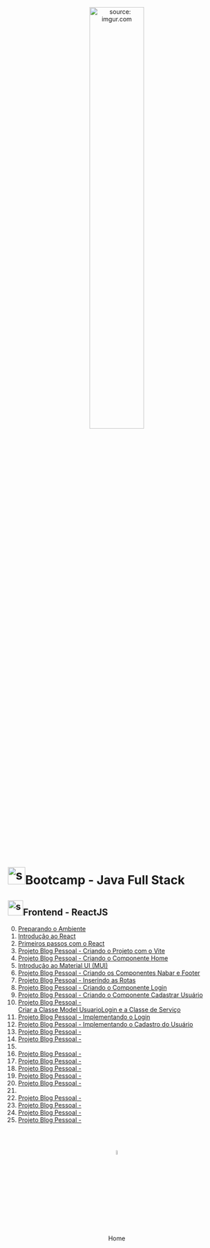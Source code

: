 <div align="center">
    <img src="https://i.imgur.com/AzshGmS.png" title="source: imgur.com" width="50%"/> 
</div>
<h1><img src="https://i.imgur.com/JSfXyzm.png" title="source: imgur.com" width="40px"/>Bootcamp - Java Full Stack </h1>

<h2><img src="https://i.imgur.com/H9wEgsJ.png" title="source: imgur.com" width="35px"/>Frontend - ReactJS</h2>



0. <a href="00.md" >Preparando o Ambiente</a>
1. <a href="01.md" >Introdução ao React</a>
2. <a href="02.md" >Primeiros passos com o React</a>
3. <a href="03.md">Projeto Blog Pessoal - Criando o Projeto com o Vite</a>
4. <a href="04.md">Projeto Blog Pessoal - Criando o Componente Home</a>
5. <a href="05.md">Introdução ao Material UI (MUI)</a>
6. <a href="06.md">Projeto Blog Pessoal - Criando os Componentes Nabar e Footer</a>
7. <a href="07.md">Projeto Blog Pessoal - Inserindo as Rotas</a>
8. <a href="08.md">Projeto Blog Pessoal - Criando o Componente Login</a>
9. <a href="09.md">Projeto Blog Pessoal - Criando o Componente Cadastrar Usuário</a>
10. <a href="10.md">Projeto Blog Pessoal - Criar a Classe Model UsuarioLogin e a Classe de Serviço</a>
11. <a href="11.md">Projeto Blog Pessoal - Implementando o Login</a>
12. <a href="12.md">Projeto Blog Pessoal - Implementando o Cadastro do Usuário</a>
13. <a href="13.md" >Projeto Blog Pessoal - </a>
14. <a href="14.md" >Projeto Blog Pessoal - </a>
15. <a href="15.md"></a>
16. <a href="16.md" >Projeto Blog Pessoal - </a>
17. <a href="17.md" >Projeto Blog Pessoal - </a>
18. <a href="18.md" >Projeto Blog Pessoal - </a>
19. <a href="19.md" >Projeto Blog Pessoal - </a>
20. <a href="20.md" >Projeto Blog Pessoal - </a>
21. <a href="21.md"></a>
22. <a href="22.md" >Projeto Blog Pessoal - </a>
23. <a href="23.md" >Projeto Blog Pessoal - </a>
24. <a href="24.md" >Projeto Blog Pessoal - </a>
25. <a href="25.md" >Projeto Blog Pessoal - </a>



<br /><br />
	

<div align="center"><a href="../README.md"><img src="https://i.imgur.com/kfHCxif.png" title="source: imgur.com" width="5%"/></a></div>
<div align="center">Home</div>